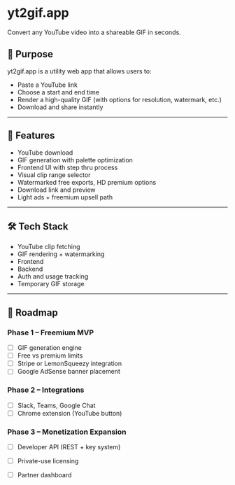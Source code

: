 # yt2gif.app

Convert any YouTube video into a shareable GIF in seconds.

## 🎯 Purpose

yt2gif.app is a utility web app that allows users to:
- Paste a YouTube link
- Choose a start and end time
- Render a high-quality GIF (with options for resolution, watermark, etc.)
- Download and share instantly

---

## 🚀 Features

- YouTube download
- GIF generation with palette optimization
- Frontend UI with step thru process
- Visual clip range selector
- Watermarked free exports, HD premium options
- Download link and preview
- Light ads + freemium upsell path

---

## 🛠 Tech Stack

- YouTube clip fetching
- GIF rendering + watermarking
- Frontend
- Backend
- Auth and usage tracking
- Temporary GIF storage

---

## 🧠 Roadmap

### Phase 1 – Freemium MVP
- [ ] GIF generation engine
- [ ] Free vs premium limits
- [ ] Stripe or LemonSqueezy integration
- [ ] Google AdSense banner placement

### Phase 2 – Integrations
- [ ] Slack, Teams, Google Chat
- [ ] Chrome extension (YouTube button)

### Phase 3 – Monetization Expansion
- [ ] Developer API (REST + key system)
- [ ] Private-use licensing
- [ ] Partner dashboard


